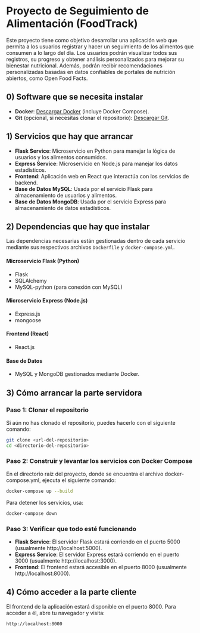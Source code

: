 # Proyecto de Seguimiento de Alimentación (FoodTrack)

Este proyecto tiene como objetivo desarrollar una aplicación web que permita a los usuarios registrar y hacer un seguimiento de los alimentos que consumen a lo largo del día. Los usuarios podrán visualizar todos sus registros, su progreso y obtener análisis personalizados para mejorar su bienestar nutricional. Además, podrán recibir recomendaciones personalizadas basadas en datos confiables de portales de nutrición abiertos, como Open Food Facts.

## 0) Software que se necesita instalar

- **Docker**: [Descargar Docker](https://www.docker.com/get-started) (incluye Docker Compose).
- **Git** (opcional, si necesitas clonar el repositorio): [Descargar Git](https://git-scm.com/downloads).

## 1) Servicios que hay que arrancar

- **Flask Service**: Microservicio en Python para manejar la lógica de usuarios y los alimentos consumidos.
- **Express Service**: Microservicio en Node.js para manejar los datos estadísticos.
- **Frontend**: Aplicación web en React que interactúa con los servicios de backend.
- **Base de Datos MySQL**: Usada por el servicio Flask para almacenamiento de usuarios y alimentos.
- **Base de Datos MongoDB**: Usada por el servicio Express para almacenamiento de datos estadísticos.

## 2) Dependencias que hay que instalar

Las dependencias necesarias están gestionadas dentro de cada servicio mediante sus respectivos archivos `Dockerfile` y `docker-compose.yml`. 

#### **Microservicio Flask (Python)**
- Flask
- SQLAlchemy
- MySQL-python (para conexión con MySQL)

#### **Microservicio Express (Node.js)**
- Express.js
- mongoose

#### **Frontend (React)**
- React.js

#### **Base de Datos**
- MySQL y MongoDB gestionados mediante Docker.

## 3) Cómo arrancar la parte servidora

### Paso 1: Clonar el repositorio

Si aún no has clonado el repositorio, puedes hacerlo con el siguiente comando:

```bash
git clone <url-del-repositorio>
cd <directorio-del-repositorio>
```

### Paso 2: Construir y levantar los servicios con Docker Compose

En el directorio raíz del proyecto, donde se encuentra el archivo docker-compose.yml, ejecuta el siguiente comando:

```bash
docker-compose up --build
```

Para detener los servicios, usa:

```bash
docker-compose down
```

### Paso 3: Verificar que todo esté funcionando


- **Flask Service**: El servidor Flask estará corriendo en el puerto 5000 (usualmente http://localhost:5000).
- **Express Service**: El servidor Express estará corriendo en el puerto 3000 (usualmente http://localhost:3000).
- **Frontend**: El frontend estará accesible en el puerto 8000 (usualmente http://localhost:8000).

## 4) Cómo acceder a la parte cliente

El frontend de la aplicación estará disponible en el puerto 8000. Para acceder a él, abre tu navegador y visita:

```bash
http://localhost:8000
```
